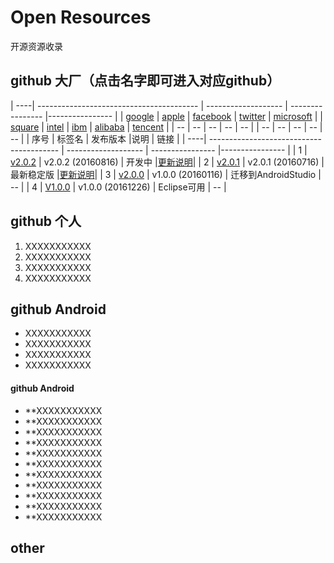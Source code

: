 ﻿# Open Resources

  开源资源收录


## github 大厂（点击名字即可进入对应github）

| ----| ---------------------------------------- | ------------------- | ---------------- |---------------- |
| [google](https://github.com/google) | [apple](https://github.com/apple) | [facebook](https://github.com/facebook) | [twitter](https://github.com/twitter) | [microsoft](https://github.com/microsoft) |
| [square](https://github.com/square) | [intel](https://github.com/intel) | [ibm](https://github.com/ibm) | [alibaba](https://github.com/alibaba) | [tencent](https://github.com/tencent) |
| -- | -- | -- | --  | -- |
| -- | -- | -- | -- | --  |
| 序号 | 标签名                                      | 发布版本                |说明               | 链接               |
| ----| ---------------------------------------- | ------------------- | ---------------- |---------------- |
| 1 | [v2.0.2](https://gitee.com//CaoDHedward/KeShiBan/tree/V2.0.2/) | v2.0.2 (20160816) | 开发中 |[更新说明](https://gitee.com//CaoDHedward/KeShiBan/blob/V2.0.2/README.md)|
| 2 | [v2.0.1](https://gitee.com//CaoDHedward/KeShiBan/tree/V2.0.1/) | v2.0.1 (20160716) | 最新稳定版 |[更新说明](https://gitee.com//CaoDHedward/KeShiBan/blob/V2.0.1/README.md)|
| 3 | [v2.0.0](https://gitee.com//CaoDHedward/KeShiBan/tree/V2.0.0/) | v1.0.0 (20160116) | 迁移到AndroidStudio  | -- |
| 4 | [V1.0.0](https://gitee.com//CaoDHedward/KeShiBan/tree/V1.0.0/) | v1.0.0 (20161226) | Eclipse可用 | --  |


## github 个人

1. XXXXXXXXXXX
2. XXXXXXXXXXX
3. XXXXXXXXXXX
4. XXXXXXXXXXX



## github Android

- XXXXXXXXXXX
- XXXXXXXXXXX
- XXXXXXXXXXX
- XXXXXXXXXXX

#### github Android

- **XXXXXXXXXXX
- **XXXXXXXXXXX
- **XXXXXXXXXXX
- **XXXXXXXXXXX
- **XXXXXXXXXXX
- **XXXXXXXXXXX
- **XXXXXXXXXXX
- **XXXXXXXXXXX
- **XXXXXXXXXXX
- **XXXXXXXXXXX
- **XXXXXXXXXXX




## other

